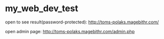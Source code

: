 # my_web_dev_test

open to see result(password-protected): http://toms-polaks.magebithr.com/

open admin page: http://toms-polaks.magebithr.com/admin.php
